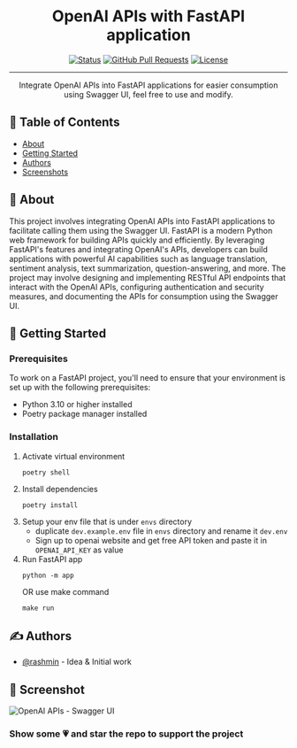 <h1 align="center">OpenAI APIs with FastAPI application</h1>

<div align="center">

[![Status](https://img.shields.io/badge/status-active-success.svg)]()
[![GitHub Pull Requests](https://img.shields.io/github/issues-pr/kylelobo/The-Documentation-Compendium.svg)](https://github.com/RashminDungrani/openai-apis-fastapi/pulls)
[![License](https://img.shields.io/badge/license-MIT-blue.svg)](/LICENSE)

</div>

---

<p align="center"> Integrate OpenAI APIs into FastAPI applications for easier consumption using Swagger UI, feel free to use and modify.</p>

## 📝 Table of Contents

- [About](#about)
- [Getting Started](#getting_started)
- [Authors](#authors)
- [Screenshots](#screenshots)

## 🧐 About <a name = "about"></a>

This project involves integrating OpenAI APIs into FastAPI applications to facilitate calling them using the Swagger UI. FastAPI is a modern Python web framework for building APIs quickly and efficiently. By leveraging FastAPI's features and integrating OpenAI's APIs, developers can build applications with powerful AI capabilities such as language translation, sentiment analysis, text summarization, question-answering, and more. The project may involve designing and implementing RESTful API endpoints that interact with the OpenAI APIs, configuring authentication and security measures, and documenting the APIs for consumption using the Swagger UI.

## 🏁 Getting Started <a name = "getting_started"></a>

### Prerequisites

To work on a FastAPI project, you'll need to ensure that your environment is set up with the following prerequisites:

- Python 3.10 or higher installed
- Poetry package manager installed

### Installation

1. Activate virtual environment
    ```shell
    poetry shell
    ```
1. Install dependencies
    ```shell
    poetry install
    ```
1. Setup your env file that is under `envs` directory
    - duplicate `dev.example.env` file in `envs` directory and rename it `dev.env`
    - Sign up to openai website and get free API token and paste it in `OPENAI_API_KEY` as value
1. Run FastAPI app
    ```shell
    python -m app
    ```
    OR use make command
    ```shell
    make run
    ```

## ✍️ Authors <a name = "authors"></a>

- [@rashmin](https://github.com/rashmindungrani) - Idea & Initial work

## 📄 Screenshot <a name = "screenshots"></a>

![OpenAI APIs - Swagger UI](https://user-images.githubusercontent.com/48521608/236440552-4355f475-c268-4490-bbae-1bf3fe3a22a8.png)

### Show some 💗 and star the repo to support the project